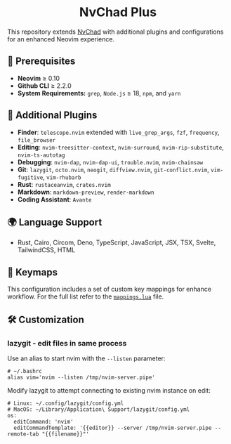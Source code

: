 <div align="center">
    <h1>NvChad Plus</h1>
</div>

This repository extends [NvChad](https://github.com/NvChad/NvChad) with additional plugins and configurations for an enhanced Neovim experience.

## 📌 Prerequisites

- **Neovim** ≥ 0.10
- **Github CLI** ≥  2.2.0
- **System Requirements:** `grep`, `Node.js` ≥ 18, `npm`, and `yarn`

## 🔌 Additional Plugins

- **Finder**: `telescope.nvim` extended with `live_grep_args`, `fzf`, `frequency`, `file_browser`
- **Editing**: `nvim-treesitter-context`, `nvim-surround`, `nvim-rip-substitute`, `nvim-ts-autotag`
- **Debugging**: `nvim-dap`, `nvim-dap-ui`, `trouble.nvim`, `nvim-chainsaw`
- **Git**: `lazygit`, `octo.nvim`, `neogit`, `diffview.nvim`, `git-conflict.nvim`, `vim-fugitive`, `vim-rhubarb`
- **Rust**: `rustaceanvim`, `crates.nvim`
- **Markdown**: `markdown-preview`, `render-markdown`
- **Coding Assistant**: `Avante`

## 🌍 Language Support

- Rust, Cairo, Circom, Deno, TypeScript, JavaScript, JSX, TSX, Svelte, TailwindCSS, HTML

## 🎹 Keymaps

This configuration includes a set of custom key mappings for enhance workflow.
For the full list refer to the [`mappings.lua`](lua/mappings.lua) file.

## 🛠️ Customization

### lazygit - edit files in same process

Use an alias to start nvim with the `--listen` parameter:

```bashrc
# ~/.bashrc
alias vim='nvim --listen /tmp/nvim-server.pipe'
```


Modify lazygit to attempt connecting to existing nvim instance on edit:

```
# Linux: ~/.config/lazygit/config.yml
# MacOS: ~/Library/Application\ Support/lazygit/config.yml
os:
  editCommand: 'nvim'
  editCommandTemplate: '{{editor}} --server /tmp/nvim-server.pipe --remote-tab "{{filename}}"'
```

